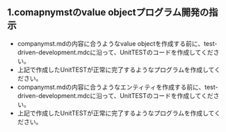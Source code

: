 ## 1.comapnymstのvalue objectプログラム開発の指示
- companymst.mdの内容に合うようなvalue objectを作成する前に、test-driven-development.mdcに沿って、UnitTESTのコードを作成してください。
- 上記で作成したUnitTESTが正常に完了するようなプログラムを作成してください。
- companymst.mdの内容に合うようなエンティティを作成する前に、test-driven-development.mdcに沿って、UnitTESTのコードを作成してください。
- 上記で作成したUnitTESTが正常に完了するようなプログラムを作成してください。
